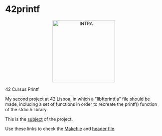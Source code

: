 # 42printf
</p>
<div align="center">
<picture>
<source media="(prefers-color-scheme: dark)" srcset="https://user-images.githubusercontent.com/114630189/199824676-5b6523b2-fe41-4990-a415-bf6b88c9c2d0.svg" height="200px">
<source media="(prefers-color-scheme: light)" srcset="https://user-images.githubusercontent.com/114630189/199824808-106f57b2-e29f-4612-98d5-7b9ad719c1b5.svg" height="200px">
<img alt="INTRA" src="https://user-images.githubusercontent.com/114630189/199824676-5b6523b2-fe41-4990-a415-bf6b88c9c2d0.svg" height="200px">
</picture>
</div>
</p>
42 Cursus Printf</p>
</p>
My second project at 42 Lisboa, in which a "libftprintf.a" file should be made, including a set of functions in order to recreate the printf() function of the stdio.h library.
</p>

This is the [subject](https://github.com/zecalejo/42printf/blob/master/en.subject.pdf) of the project.
</p>

Use these links to check the [Makefile](https://github.com/zecalejo/42printf/blob/master/Makefile) and [header file](https://github.com/zecalejo/42printf/blob/master/ft_printf.h).
